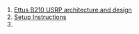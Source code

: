 1. [Ettus B210 USRP architecture and design](src/b210.md)
2. [Setup Instructions](src/Setup.md)
3. 
